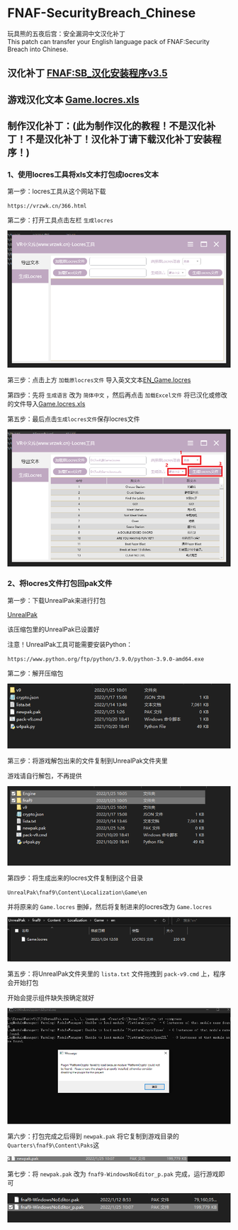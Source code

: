 # FNAF-SecurityBreach_Chinese
玩具熊的五夜后宫：安全漏洞中文汉化补丁  
This patch can transfer your English language pack of FNAF:Security Breach into Chinese. <br/>

## 汉化补丁 [FNAF:SB_汉化安装程序v3.5](https://github.com/HanFengRuYue/FNAF-SecurityBreach_Chinese/releases/download/Install_v3.5/Fnaf-Security.Breach-Chinese.Patch.exe) <br/>

## 游戏汉化文本 [Game.locres.xls]() <br/>

## 制作汉化补丁：(此为制作汉化的教程！不是汉化补丁！不是汉化补丁！汉化补丁请下载汉化补丁安装程序！)

### 1、使用locres工具将xls文本打包成locres文本

第一步：locres工具从这个网站下载

`https://vrzwk.cn/366.html`

第二步：打开工具点击左栏 `生成locres`

![avatar](image/1.png)

第三步：点击上方 `加载原locres文件` 导入英文文本[EN_Game.locres](src/EN_Game.locres) 

第四步：先将 `生成语言` 改为 `简体中文` ，然后再点击 `加载Excel文件` 将已汉化或修改的文件导入[Game.locres.xls](src/Game.locres.xls) 

第五步：最后点击`生成locres文件`保存locres文件

![](image/4.png) 


### 2、将locres文件打包回pak文件

第一步：下载UnrealPak来进行打包 

[UnrealPak](program/UnrealPak.zip) 

该压缩包里的UnrealPak已设置好

注意！UnrealPak工具可能需要安装Python：

`https://www.python.org/ftp/python/3.9.0/python-3.9.0-amd64.exe`

第二步：解开压缩包

![](image/7.png) 

第三步：将游戏解包出来的文件复制到UnrealPak文件夹里

游戏请自行解包，不再提供 <br/>

![](image/8.png) 

第四步：将生成出来的locres文件复制到这个目录

`UnrealPak\fnaf9\Content\Localization\Game\en`

并将原来的 `Game.locres` 删掉，然后将复制进来的locres改为 `Game.locres`

![](image/9.png)

第五步：将UnrealPak文件夹里的 `lista.txt` 文件拖拽到 `pack-v9.cmd` 上，程序会开始打包

开始会提示组件缺失按确定就好

![](image/10.png)

第六步：打包完成之后得到 `newpak.pak` 将它复制到游戏目录的 `Quarters\fnaf9\Content\Paks`这

![](image/11.png)

第七步：将 `newpak.pak` 改为 `fnaf9-WindowsNoEditor_p.pak` 完成，运行游戏即可

![](image/12.png)
